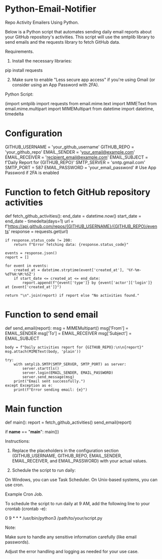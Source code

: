 # Python-Email-Notifier

Repo Activity Emailers Using Python.

Below is a Python script that automates sending daily email reports about your GitHub repository's activities. This script will use the smtplib library to send emails and the requests library to fetch GitHub data.

Requirements.

1. Install the necessary libraries:

pip install requests

2. Make sure to enable "Less secure app access" if you're using Gmail (or consider using an App Password with 2FA).

Python Script:

(import smtplib
import requests
from email.mime.text import MIMEText
from email.mime.multipart import MIMEMultipart
from datetime import datetime, timedelta

# Configuration
GITHUB_USERNAME = 'your_github_username'
GITHUB_REPO = 'your_github_repo'
EMAIL_SENDER = 'your_email@example.com'
EMAIL_RECEIVER = 'recipient_email@example.com'
EMAIL_SUBJECT = f'Daily Report for {GITHUB_REPO}'
SMTP_SERVER = 'smtp.gmail.com'
SMTP_PORT = 587
EMAIL_PASSWORD = 'your_email_password'  # Use App Password if 2FA is enabled

# Function to fetch GitHub repository activities
def fetch_github_activities():
    end_date = datetime.now()
    start_date = end_date - timedelta(days=1)
    url = f'https://api.github.com/repos/{GITHUB_USERNAME}/{GITHUB_REPO}/events'
    response = requests.get(url)
    
    if response.status_code != 200:
        return f"Error fetching data: {response.status_code}"

    events = response.json()
    report = []

    for event in events:
        created_at = datetime.strptime(event['created_at'], '%Y-%m-%dT%H:%M:%SZ')
        if start_date <= created_at <= end_date:
            report.append(f"{event['type']} by {event['actor']['login']} at {event['created_at']}")

    return "\n".join(report) if report else "No activities found."

# Function to send email
def send_email(report):
    msg = MIMEMultipart()
    msg['From'] = EMAIL_SENDER
    msg['To'] = EMAIL_RECEIVER
    msg['Subject'] = EMAIL_SUBJECT

    body = f"Daily activities report for {GITHUB_REPO}:\n\n{report}"
    msg.attach(MIMEText(body, 'plain'))

    try:
        with smtplib.SMTP(SMTP_SERVER, SMTP_PORT) as server:
            server.starttls()
            server.login(EMAIL_SENDER, EMAIL_PASSWORD)
            server.send_message(msg)
        print("Email sent successfully.")
    except Exception as e:
        print(f"Error sending email: {e}")

# Main function
def main():
    report = fetch_github_activities()
    send_email(report)

if __name__ == "__main__":
    main())

Instructions:

1. Replace the placeholders in the configuration section (GITHUB_USERNAME, GITHUB_REPO, EMAIL_SENDER, EMAIL_RECEIVER, and EMAIL_PASSWORD) with your actual values.

2. Schedule the script to run daily:

On Windows, you can use Task Scheduler.
On Unix-based systems, you can use cron.

Example Cron Job.

To schedule the script to run daily at 9 AM, add the following line to your crontab (crontab -e):

0 9 * * * /usr/bin/python3 /path/to/your/script.py

Note:

Make sure to handle any sensitive information carefully (like email passwords).

Adjust the error handling and logging as needed for your use case.
